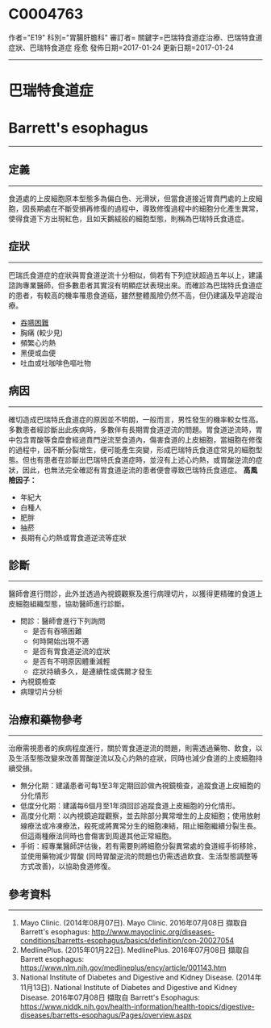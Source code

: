 # C0004763
作者="E19"
科別="胃腸肝膽科"
審訂者=
關鍵字=巴瑞特食道症治療、巴瑞特食道症狀、巴瑞特食道症 痊愈
發佈日期=2017-01-24
更新日期=2017-01-24

----------
# 巴瑞特食道症
# Barrett's esophagus
----------
## 定義
----------

食道處的上皮細胞原本型態多為偏白色、光滑狀，但當食道接近胃賁門處的上皮細胞，因長期處在不斷受損再修復的過程中，導致修復過程中的細胞分化產生異常，使得食道下方出現紅色，且如天鵝絨般的細胞型態，則稱為巴瑞特氏食道症。 

## 症狀
----------

巴瑞氏食道症的症狀與胃食道逆流十分相似，倘若有下列症狀超過五年以上，建議諮詢專業醫師，但多數患者其實沒有明顯症狀表現出來。而確診為巴瑞特氏食道症的患者，有較高的機率罹患食道癌，雖然整體風險仍然不高，但仍建議及早追蹤治療。

- [吞嚥困難](C0011168)
- 胸痛 (較少見)
- 頻繁心灼熱
- 黑便或血便 
- 吐血或吐咖啡色嘔吐物
## 病因
----------

確切造成巴瑞特氏食道症的原因並不明朗，一般而言，男性發生的機率較女性高。多數患者經診斷出此疾病時，多數伴有長期胃食道逆流的問題。胃食道逆流時，胃中包含胃酸等食糜會經過賁門逆流至食道內，傷害食道的上皮細胞，當細胞在修復的過程中，因不斷分裂增生，便可能產生突變，形成巴瑞特氏食道症常見的細胞型態。但也有患者在診斷出巴瑞特氏食道症時，並沒有上述心灼熱，或胃酸逆流的症狀，因此，也無法完全確認有胃食道逆流的患者便會導致巴瑞特氏食道症。 
**高風險因子：**

- 年紀大
- 白種人
- 肥胖
- 抽菸  
- 長期有心灼熱或胃食道逆流等症狀
## 診斷
----------

醫師會進行問診，此外並透過內視鏡觀察及進行病理切片，以獲得更精確的食道上皮細胞組織型態，協助醫師進行診斷。

- 問診：醫師會進行下列詢問
  - 是否有吞嚥困難
  - 何時開始出現不適
  - 是否有胃食道逆流的症狀
  - 是否有不明原因體重減輕
  - 症狀持續多久，是連續性或偶爾才發生
- 內視鏡檢查
- 病理切片分析 
## 治療和藥物參考
----------

治療需視患者的疾病程度進行，關於胃食道逆流的問題，則需透過藥物、飲食，以及生活型態改變來改善胃酸逆流以及心灼熱的症狀，同時也減少食道的上皮細胞持續受損。

- 無分化期：建議患者可每1至3年定期回診做內視鏡檢查，追蹤食道上皮細胞的分化情形
- 低度分化期：建議每6個月至1年須回診追蹤食道上皮細胞的分化情形。
- 高度分化期：以內視鏡追蹤觀察，並去除部分異常增生的上皮細胞；使用放射線療法或冷凍療法，殺死或將異常分生的細胞凍結，阻止細胞繼續分裂生長。但這兩種療法同時也會傷害到周邊其他正常細胞。
- 手術：經專業醫師評估後，若有需要則將細胞分裂異常處的食道經手術移除，並使用藥物減少胃酸 (同時胃酸逆流的問題也仍需透過飲食、生活型態調整等方式改善)，以協助食道修復。 
## 參考資料
----------
1. Mayo Clinic. (2014年08月07日). Mayo Clinic. 2016年07月08日 擷取自 Barrett's esophagus: http://www.mayoclinic.org/diseases-conditions/barretts-esophagus/basics/definition/con-20027054
2. MedlinePlus. (2015年01月22日). MedlinePlus. 2016年07月08日 擷取自 Barrett esophagus: https://www.nlm.nih.gov/medlineplus/ency/article/001143.htm
3. National Institute of Diabetes and Digestive and Kidney Disease. (2014年11月13日). National Institute of Diabetes and Digestive and Kidney Disease. 2016年07月08日 擷取自 Barrett's Esophagus: 
  https://www.niddk.nih.gov/health-information/health-topics/digestive-diseases/barretts-esophagus/Pages/overview.aspx

